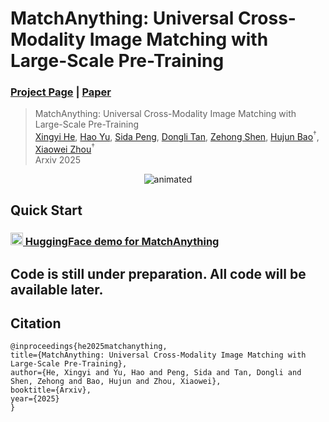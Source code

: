 # MatchAnything: Universal Cross-Modality Image Matching with Large-Scale Pre-Training
### [Project Page](https://zju3dv.github.io/MatchAnything) | [Paper](??)

> MatchAnything: Universal Cross-Modality Image Matching with Large-Scale Pre-Training\
> [Xingyi He](https://hxy-123.github.io/),
[Hao Yu](https://ritianyu.github.io/),
[Sida Peng](https://pengsida.net),
[Dongli Tan](https://github.com/Cuistiano),
[Zehong Shen](https://zehongs.github.io),
[Hujun Bao](http://www.cad.zju.edu.cn/home/bao/)<sup>†</sup>,
[Xiaowei Zhou](https://xzhou.me/)<sup>†</sup> \
> Arxiv 2025

<p align="center">
    <img src=video/teaser_demo.gif alt="animated" />
</p>

## Quick Start

### [<img src="https://s2.loli.net/2024/09/15/aw3rElfQAsOkNCn.png" width="20"> HuggingFace demo for MatchAnything](https://huggingface.co/spaces/LittleFrog/MatchAnything)

## Code is still under preparation. All code will be available later.


## Citation

```
@inproceedings{he2025matchanything,
title={MatchAnything: Universal Cross-Modality Image Matching with Large-Scale Pre-Training},
author={He, Xingyi and Yu, Hao and Peng, Sida and Tan, Dongli and Shen, Zehong and Bao, Hujun and Zhou, Xiaowei},
booktitle={Arxiv},
year={2025}
}
```